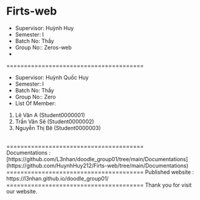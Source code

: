 Firts-web
<br>
=======================================
+ Supervisor: Huỳnh Huy
+ Semester: I
+ Batch No: Thầy
+ Group No:: Zeros-web
+ <br>
=======================================
+ Supervisor: Huỳnh Quốc Huy
+ Semester: I
+ Batch No: Thầy
+ Group No:: Zero
+ List Of Member:
1. Lê Văn A (Student0000001)
2. Trần Văn Sê (Student0000002)
3. Nguyễn Thị Bê (Student0000003)
<br>
=======================================
<br>
Documentations : [https://github.com/L3nhan/doodle_group01/tree/main/Documentations](https://github.com/HuynhHuy212/Firts-web/tree/main/Documentations)
=======================================
Published website : https://l3nhan.github.io/doodle_group01/
=======================================
Thank you for visit our website.
